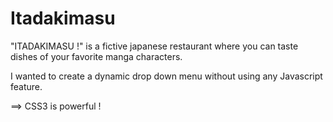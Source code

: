 Itadakimasu
===========

"ITADAKIMASU !" is a fictive japanese restaurant where you can taste dishes of your favorite manga characters.

I wanted to create a dynamic drop down menu without using any Javascript feature.

==> CSS3 is powerful !
